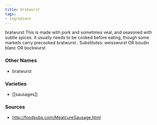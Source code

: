```yaml
---
title: bratwurst
tags:
- ingredient
---
```

bratwurst This is made with pork and sometimes veal, and seasoned with subtle spices. It usually needs to be cooked before eating, though some markets carry precooked bratwurst.. Substitutes: weisswurst OR boudin blanc OR bockwurst

### Other Names

* bratwurst

### Varieties

* [[sausages]]

### Sources
* http://foodsubs.com/MeatcureSausage.html
